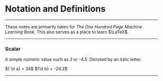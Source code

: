 # Notation and Definitions

---

These notes are primarily taken for *The One Hundred Page Machine Learning Book*. This also serves as a place to learn $\LaTeX$. 

---

### Scalar

A simple numeric value such as *3* or *-4.5*. Denoted by an italic letter.

${ \it a} = 34$
${\it b} = -24.2$

---



